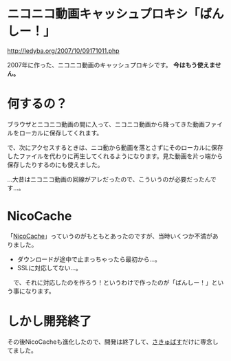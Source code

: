 ニコニコ動画キャッシュプロキシ「ばんしー！」
====
http://ledyba.org/2007/10/09171011.php

2007年に作った、ニコニコ動画のキャッシュプロキシです。 **今はもう使えません。**

何するの？
====
ブラウザとニコニコ動画の間に入って、ニコニコ動画から降ってきた動画ファイルをローカルに保存してくれます。

で、次にアクセスするときは、ニコ動から動画を落とさずにそのローカルに保存したファイルを代わりに再生してくれるようになります。見た動画を片っ端から保存したりするのにも使えました。


…大昔はニコニコ動画の回線がアレだったので、こういうのが必要だったんです…。

NicoCache
====
「[NicoCache](http://www58.atwiki.jp/nicocache/)」っていうのがもともとあったのですが、当時いくつか不満がありました。

* ダウンロードが途中で止まっちゃったら最初から…。
* SSLに対応してない…。

　で、それに対応したのを作ろう！というわけで作ったのが「ばんしー！」という事になります。

しかし開発終了
====
その後NicoCacheも進化したので、開発は終了して、[さきゅばす](http://saccubus.sourceforge.jp/)だけに専念してました。


